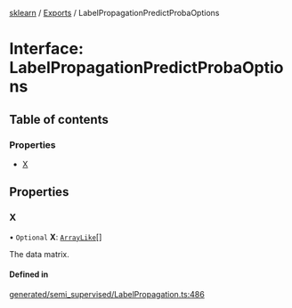 [sklearn](../readme.md) / [Exports](../modules.md) / LabelPropagationPredictProbaOptions

# Interface: LabelPropagationPredictProbaOptions

## Table of contents

### Properties

- [X](LabelPropagationPredictProbaOptions.md#x)

## Properties

### X

• `Optional` **X**: [`ArrayLike`](../modules.md#arraylike)[]

The data matrix.

#### Defined in

[generated/semi_supervised/LabelPropagation.ts:486](https://github.com/transitive-bullshit/scikit-learn-ts/blob/367336a/packages/sklearn/src/generated/semi_supervised/LabelPropagation.ts#L486)
